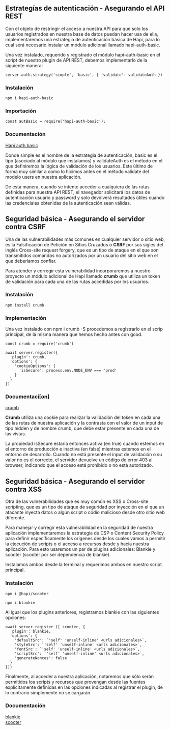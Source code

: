 ## Estrategías de autenticación - Asegurando el API REST

Con el objeto de restringir el acceso a nuestra API para que solo los usuarios registrados en nuestra base de datos puedan hacer usa de ella, implementaremos una estrategia de autenticación básica de Hapi, para lo cual será necesario instalar un módulo adicional llamado hapi-auth-basic.

Una vez instalado, requerido y registrado el módulo hapi-auth-basic en el script de nuestro plugin de API REST, debemos implementarlo de la siguiente manera:

```
server.auth.strategy('simple', 'basic', { 'validate': validateAuth })
```

### Instalación
```
npm i hapi-auth-basic
```

### Importación
```
const autBasic = require('hapi-auth-basic');
```

### Documentación
[Hapi auth basic](https://www.npmjs.com/package/hapi-auth-basic)

Donde simple es el nombre de la estrategia de autenticación, basic es el tipo (asociado al módulo que instalamos) y validateAuth es el método en el que definiremos la lógica de validación de los usuarios. Este último de forma muy similar a como lo hicimos antes en el método validate del modelo users en nuestra aplicación.

De esta manera, cuando se intente acceder a cualquiera de las rutas definidas para nuestra API REST, el navegador solicitará los datos de autenticación usuario y password y solo devolverá resultados útiles cuando las credenciales obtenidas de la autenticación sean válidas.

## Seguridad básica - Asegurando el servidor contra CSRF

Una de las vulnerabilidades más comunes en cualquier servidor o sitio web, es la Falsificación de Petición en Sitios Cruzados o **CSRF** por sus sigles del inglés Cross-site request forgery, que es un tipo de ataque en el que son transmitidos comandos no autorizados por un usuario del sitio web en el que deberíamos confiar.

Para atender y corregir esta vulnerabilidad incorporaremos a nuestro proyecto un módulo adicional de Hapi llamado **crumb** que utiliza un token de validación para cada una de las rutas accedidas por los usuarios.

### Instalación
```
npm install crumb
```

### Implementación

Una vez instalado con npm i crumb -S procedemos a registrarlo en el scrip principal, de la misma manera que hemos hecho antes con good.

```
const crumb = require('crumb')

await server.register({
  'plugin': crumb, 
  'options': {
    'cookieOptions': {
      'isSecure': process.env.NODE_ENV === 'prod'
    }
  }
})
```

### Documentaci[on]
[crumb](https://www.npmjs.com/package/crumb)  

**Crumb** utiliza una cookie para realizar la validación del token en cada una de las rutas de nuestra aplicación y la contrasta con el valor de un input de tipo hidden y de nombre crumb, que debe estar presente en cada una de las vistas.

La propiedad isSecure estaría entonces activa (en true) cuando estemos en el entorno de producción e inactiva (en false) mientras estemos en el entorno de desarrollo. Cuando no está presente el input de validación o su valor no es el correcto, el servidor devuelve un código de error 403 al browser, indicando que el acceso está prohibido o no está autorizado.   
## Seguridad básica - Asegurando el servidor contra XSS

Otra de las vulnerabilidades que es muy común es XSS o Cross-site scripting, que es un tipo de ataque de seguridad por inyección en el que un atacante inyecta datos o algún script o códio malicioso desde otro sitio web diferente.

Para manejar y corregir esta vulnerabilidad en la seguridad de nuestra aplicación implementaremos la estrategia de CSP o Content Security Policy para definir específicamente los orígenes desde los cuales vamos a permitir la ejecución de scripts o el acceso a recursos desde y hacia nuestra aplicación. Para esto usaremos un par de plugins adicionales: Blankie y scooter (scooter por ser dependencia de blankie).

Instalamos ambos desde la terminal y requerimos ambos en nuestro script principal.

### Instalación
```
npm i @hapi/scooter
```
```
npm i blankie
```

Al igual que los plugins anteriores, registramos blankie con las siguientes opciones:
```
await server.register ([ scooter, {
  'plugin': blankie,
  'options': {
    'defaultSrc': `'self' 'unself-inline' <urls adicionales>`,
    'styleSrc': `'self' 'unself-inline' <urls adicionales>`,
    'fontSrc': `'self' 'unself-inline' <urls adicionales>`,
    'scriptSrc': `'self' 'unself-inline' <urls adicionales>`,
    'generateNonces': false
  }
}])
```

Finalmente, al acceder a nuestra aplicación, notaremos que sólo serán permitidos los scripts y recursos que provengan desde las fuentes explícitamente definidas en las opciones indicadas al registrar el plugin, de lo contrario simplemente no se cargarán.

### Documentación

[blankie](https://www.npmjs.com/package/blankie)  
[scooter](https://www.npmjs.com/package/scooter)  
